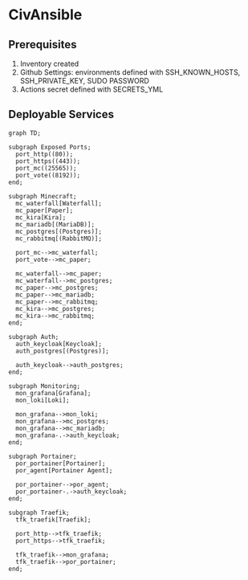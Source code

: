 # CivAnsible

## Prerequisites
1. Inventory created
2. Github Settings: environments defined with SSH_KNOWN_HOSTS, SSH_PRIVATE_KEY, SUDO PASSWORD
3. Actions secret defined with SECRETS_YML

## Deployable Services

```mermaid
graph TD;

subgraph Exposed Ports;
  port_http((80));
  port_https((443));
  port_mc((25565));
  port_vote((8192));
end;

subgraph Minecraft;
  mc_waterfall[Waterfall];
  mc_paper[Paper];
  mc_kira[Kira];
  mc_mariadb[(MariaDB)];
  mc_postgres[(Postgres)];
  mc_rabbitmq[(RabbitMQ)];
  
  port_mc-->mc_waterfall;
  port_vote-->mc_paper;
    
  mc_waterfall-->mc_paper;
  mc_waterfall-->mc_postgres;
  mc_paper-->mc_postgres;
  mc_paper-->mc_mariadb;
  mc_paper-->mc_rabbitmq;
  mc_kira-->mc_postgres;
  mc_kira-->mc_rabbitmq;
end;

subgraph Auth;
  auth_keycloak[Keycloak];
  auth_postgres[(Postgres)];
  
  auth_keycloak-->auth_postgres;
end;

subgraph Monitoring;
  mon_grafana[Grafana];
  mon_loki[Loki];
  
  mon_grafana-->mon_loki;
  mon_grafana-->mc_postgres;
  mon_grafana-->mc_mariadb;
  mon_grafana-.->auth_keycloak;
end;

subgraph Portainer;
  por_portainer[Portainer];
  por_agent[Portainer Agent];
  
  por_portainer-->por_agent;
  por_portainer-.->auth_keycloak;
end;

subgraph Traefik;
  tfk_traefik[Traefik];
  
  port_http-->tfk_traefik;
  port_https-->tfk_traefik;
  
  tfk_traefik-->mon_grafana;
  tfk_traefik-->por_portainer;
end;
```
